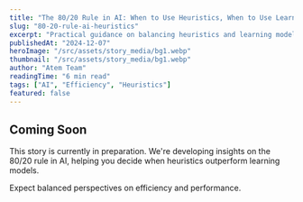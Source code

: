 ```yaml
---
title: "The 80/20 Rule in AI: When to Use Heuristics, When to Use Learning Models"
slug: "80-20-rule-ai-heuristics"
excerpt: "Practical guidance on balancing heuristics and learning models for efficiency, including when to use simple rules over complex AI."
publishedAt: "2024-12-07"
heroImage: "/src/assets/story_media/bg1.webp"
thumbnail: "/src/assets/story_media/bg1.webp"
author: "Atem Team"
readingTime: "6 min read"
tags: ["AI", "Efficiency", "Heuristics"]
featured: false
---
```


## Coming Soon

This story is currently in preparation. We're developing insights on the 80/20 rule in AI, helping you decide when heuristics outperform learning models.

Expect balanced perspectives on efficiency and performance.
